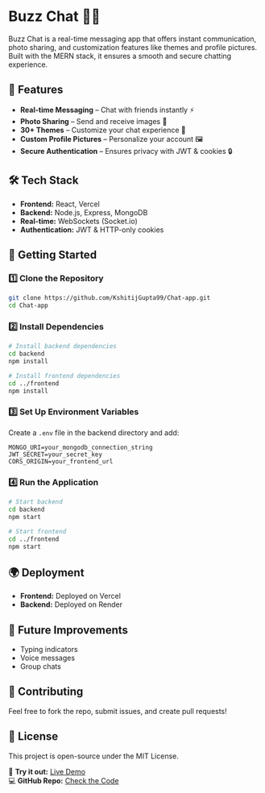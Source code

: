 # Buzz Chat 💬🚀

Buzz Chat is a real-time messaging app that offers instant communication, photo sharing, and customization features like themes and profile pictures. Built with the MERN stack, it ensures a smooth and secure chatting experience.

## 🚀 Features
- **Real-time Messaging** – Chat with friends instantly ⚡
- **Photo Sharing** – Send and receive images 📸
- **30+ Themes** – Customize your chat experience 🎨
- **Custom Profile Pictures** – Personalize your account 🖼️
- **Secure Authentication** – Ensures privacy with JWT & cookies 🔒

## 🛠️ Tech Stack
- **Frontend:** React, Vercel
- **Backend:** Node.js, Express, MongoDB
- **Real-time:** WebSockets (Socket.io)
- **Authentication:** JWT & HTTP-only cookies

## 🚀 Getting Started

### 1️⃣ Clone the Repository
```bash
git clone https://github.com/KshitijGupta99/Chat-app.git
cd Chat-app
```

### 2️⃣ Install Dependencies
```bash
# Install backend dependencies
cd backend
npm install

# Install frontend dependencies
cd ../frontend
npm install
```

### 3️⃣ Set Up Environment Variables
Create a `.env` file in the backend directory and add:
```env
MONGO_URI=your_mongodb_connection_string
JWT_SECRET=your_secret_key
CORS_ORIGIN=your_frontend_url
```

### 4️⃣ Run the Application
```bash
# Start backend
cd backend
npm start

# Start frontend
cd ../frontend
npm start
```

## 🌍 Deployment
- **Frontend:** Deployed on Vercel
- **Backend:** Deployed on Render

## 🎯 Future Improvements
- Typing indicators
- Voice messages
- Group chats

## 🤝 Contributing
Feel free to fork the repo, submit issues, and create pull requests!

## 📜 License
This project is open-source under the MIT License.

🚀 **Try it out:** [Live Demo](https://chat-app-neon-theta.vercel.app)  
💻 **GitHub Repo:** [Check the Code](https://github.com/KshitijGupta99/Chat-app)
